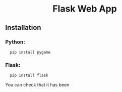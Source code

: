 <h1 align="center"> Flask Web App</h1>

 ## Installation
### Python:
      pip install pygame
### Flask:
      pip install flask
You can check that it has been
